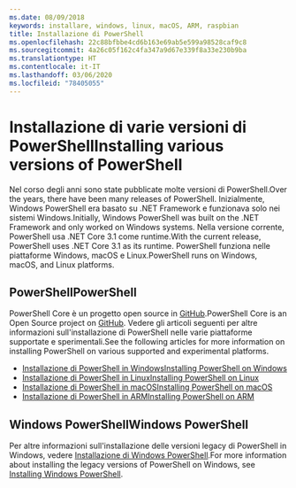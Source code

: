 ```yaml
---
ms.date: 08/09/2018
keywords: installare, windows, linux, macOS, ARM, raspbian
title: Installazione di PowerShell
ms.openlocfilehash: 22c88bfbbe4cd6b163e69ab5e599a98528caf9c8
ms.sourcegitcommit: 4a26c05f162c4fa347a9d67e339f8a33e230b9ba
ms.translationtype: HT
ms.contentlocale: it-IT
ms.lasthandoff: 03/06/2020
ms.locfileid: "78405055"
---
```

# <a name="installing-various-versions-of-powershell"></a><span data-ttu-id="4e84e-103">Installazione di varie versioni di PowerShell</span><span class="sxs-lookup"><span data-stu-id="4e84e-103">Installing various versions of PowerShell</span></span>

<span data-ttu-id="4e84e-104">Nel corso degli anni sono state pubblicate molte versioni di PowerShell.</span><span class="sxs-lookup"><span data-stu-id="4e84e-104">Over the years, there have been many releases of PowerShell.</span></span> <span data-ttu-id="4e84e-105">Inizialmente, Windows PowerShell era basato su .NET Framework e funzionava solo nei sistemi Windows.</span><span class="sxs-lookup"><span data-stu-id="4e84e-105">Initially, Windows PowerShell was built on the .NET Framework and only worked on Windows systems.</span></span> <span data-ttu-id="4e84e-106">Nella versione corrente, PowerShell usa .NET Core 3.1 come runtime.</span><span class="sxs-lookup"><span data-stu-id="4e84e-106">With the current release, PowerShell uses .NET Core 3.1 as its runtime.</span></span> <span data-ttu-id="4e84e-107">PowerShell funziona nelle piattaforme Windows, macOS e Linux.</span><span class="sxs-lookup"><span data-stu-id="4e84e-107">PowerShell runs on Windows, macOS, and Linux platforms.</span></span>

## <a name="powershell"></a><span data-ttu-id="4e84e-108">PowerShell</span><span class="sxs-lookup"><span data-stu-id="4e84e-108">PowerShell</span></span>

<span data-ttu-id="4e84e-109">PowerShell Core è un progetto open source in [GitHub](https://github.com/powershell/powershell).</span><span class="sxs-lookup"><span data-stu-id="4e84e-109">PowerShell Core is an Open Source project on [GitHub](https://github.com/powershell/powershell).</span></span> <span data-ttu-id="4e84e-110">Vedere gli articoli seguenti per altre informazioni sull'installazione di PowerShell nelle varie piattaforme supportate e sperimentali.</span><span class="sxs-lookup"><span data-stu-id="4e84e-110">See the following articles for more information on installing PowerShell on various supported and experimental platforms.</span></span>

- [<span data-ttu-id="4e84e-111">Installazione di PowerShell in Windows</span><span class="sxs-lookup"><span data-stu-id="4e84e-111">Installing PowerShell on Windows</span></span>](Installing-PowerShell-Core-on-Windows.md)
- [<span data-ttu-id="4e84e-112">Installazione di PowerShell in Linux</span><span class="sxs-lookup"><span data-stu-id="4e84e-112">Installing PowerShell on Linux</span></span>](Installing-PowerShell-Core-on-Linux.md)
- [<span data-ttu-id="4e84e-113">Installazione di PowerShell in macOS</span><span class="sxs-lookup"><span data-stu-id="4e84e-113">Installing PowerShell on macOS</span></span>](Installing-PowerShell-Core-on-macOS.md)
- [<span data-ttu-id="4e84e-114">Installazione di PowerShell in ARM</span><span class="sxs-lookup"><span data-stu-id="4e84e-114">Installing PowerShell on ARM</span></span>](PowerShell-Core-on-ARM.md)

## <a name="windows-powershell"></a><span data-ttu-id="4e84e-115">Windows PowerShell</span><span class="sxs-lookup"><span data-stu-id="4e84e-115">Windows PowerShell</span></span>

<span data-ttu-id="4e84e-116">Per altre informazioni sull'installazione delle versioni legacy di PowerShell in Windows, vedere [Installazione di Windows PowerShell](installing-windows-powershell.md).</span><span class="sxs-lookup"><span data-stu-id="4e84e-116">For more information about installing the legacy versions of PowerShell on Windows, see [Installing Windows PowerShell](installing-windows-powershell.md).</span></span>
